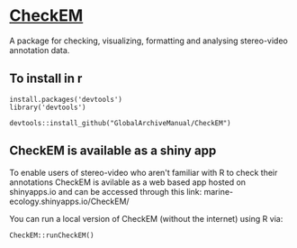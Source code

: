 # [CheckEM](https://shinyserver.shiny-app.cloud.edu.au/shiny/CheckEM/)
A package for checking, visualizing, formatting and analysing stereo-video annotation data.

## To install in r 
```
install.packages('devtools')
library('devtools')

devtools::install_github("GlobalArchiveManual/CheckEM")
```

## CheckEM is available as a shiny app
To enable users of stereo-video who aren't familiar with R to check their annotations CheckEM is avilable as a web based app hosted on shinyapps.io and can be accessed through this link: 
marine-ecology.shinyapps.io/CheckEM/

You can run a local version of CheckEM (without the internet) using R via:
```
CheckEM::runCheckEM()
```
